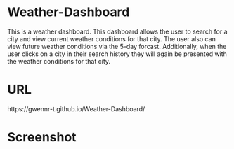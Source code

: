 # Weather-Dashboard
<p>This is a weather dashboard. This dashboard allows the user to search for a city and view current weather conditions for that city. The user also can view future weather conditions via the 5-day forcast. Additionally, when the user clicks on a city in their search history they will again be presented with the weather conditions for that city.</p>

<h1>URL</h1>
https://gwennr-t.github.io/Weather-Dashboard/

<h1>Screenshot</h1>